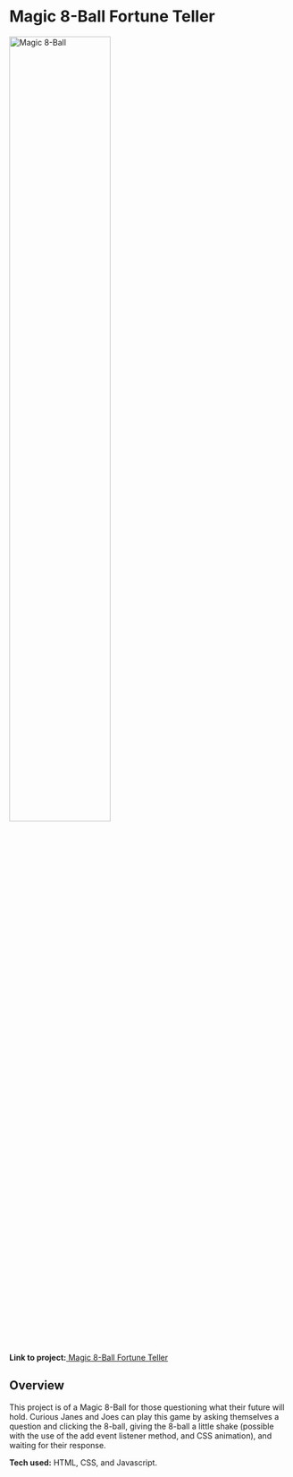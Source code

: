 # Magic 8-Ball Fortune Teller

<p><img src= "./images/magic8ball.gif" alt="Magic 8-Ball" title="Magic 8-Ball Fortune Teller" width="60%" height="60%"></p>

<p><b>Link to project:</b><a href="https://ramosy1.github.io/magic8ball/"> Magic 8-Ball Fortune Teller</a></p>

## Overview

<p>This project is of a Magic 8-Ball for those questioning what their future will hold. Curious Janes and Joes can play this game by asking themselves a question and clicking the 8-ball, giving the 8-ball a little shake (possible with the use of the add event listener method, and CSS animation), and waiting for their response.</p>

<p><b>Tech used:</b> HTML, CSS, and Javascript.</p> 
